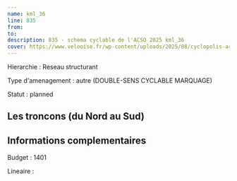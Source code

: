```yaml
---
name: kml_36 
line: 835
from: 
to:  
description: 835 - schema cyclable de l'ACSO 2025 kml_36 
cover: https://www.velooise.fr/wp-content/uploads/2025/08/cyclopolis-acso-835.jpg
---
```

Hierarchie : Reseau structurant

Type d'amenagement : autre (DOUBLE-SENS CYCLABLE MARQUAGE)

Statut : planned

## Les troncons (du Nord au Sud)

## Informations complementaires

Budget  : 1401 

Lineaire :

